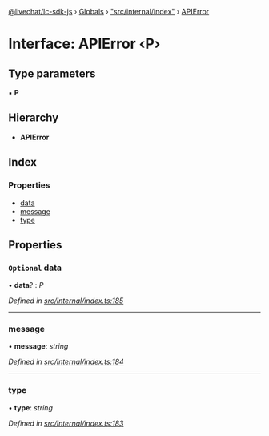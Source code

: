 [@livechat/lc-sdk-js](../README.md) › [Globals](../globals.md) › ["src/internal/index"](../modules/_src_internal_index_.md) › [APIError](_src_internal_index_.apierror.md)

# Interface: APIError ‹**P**›

## Type parameters

▪ **P**

## Hierarchy

* **APIError**

## Index

### Properties

* [data](_src_internal_index_.apierror.md#optional-data)
* [message](_src_internal_index_.apierror.md#message)
* [type](_src_internal_index_.apierror.md#type)

## Properties

### `Optional` data

• **data**? : *P*

*Defined in [src/internal/index.ts:185](https://github.com/livechat/lc-sdk-js/blob/9364105/src/internal/index.ts#L185)*

___

###  message

• **message**: *string*

*Defined in [src/internal/index.ts:184](https://github.com/livechat/lc-sdk-js/blob/9364105/src/internal/index.ts#L184)*

___

###  type

• **type**: *string*

*Defined in [src/internal/index.ts:183](https://github.com/livechat/lc-sdk-js/blob/9364105/src/internal/index.ts#L183)*

